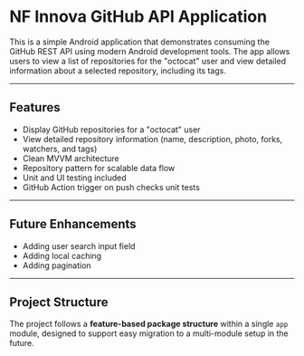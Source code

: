 # NF Innova GitHub API Application

This is a simple Android application that demonstrates consuming the GitHub REST API using modern Android development tools. The app allows users to view a list of repositories for the "octocat" user and view detailed information about a selected repository, including its tags.

---

## Features

- Display GitHub repositories for a "octocat" user
- View detailed repository information (name, description, photo, forks, watchers, and tags)
- Clean MVVM architecture
- Repository pattern for scalable data flow
- Unit and UI testing included
- GitHub Action trigger on push checks unit tests

---

## Future Enhancements

- Adding user search input field
- Adding local caching
- Adding pagination

---

## Project Structure

The project follows a **feature-based package structure** within a single `app` module, designed to support easy migration to a multi-module setup in the future.
